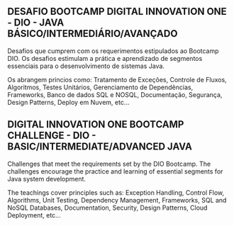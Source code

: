 ## DESAFIO BOOTCAMP DIGITAL INNOVATION ONE  - DIO - JAVA BÁSICO/INTERMEDIÁRIO/AVANÇADO

Desafios que cumprem com os requerimentos estipulados ao Bootcamp DIO. Os desafios estimulam a prática e aprendizado de segmentos essenciais para o desenvolvimento de sistemas Java. <p>Os abrangem princios como: Tratamento de Exceções, Controle de Fluxos, Algoritmos, Testes Unitários, Gerenciamento de Dependências, Frameworks, Banco de dados SQL e NOSQL, Documentação, Segurança, Design Patterns, Deploy em Nuvem, etc...
<br>

## DIGITAL INNOVATION ONE BOOTCAMP CHALLENGE - DIO - BASIC/INTERMEDIATE/ADVANCED JAVA
Challenges that meet the requirements set by the DIO Bootcamp. The challenges encourage the practice and learning of essential segments for Java system development. <p>The teachings cover principles such as: Exception Handling, Control Flow, Algorithms, Unit Testing, Dependency Management, Frameworks, SQL and NoSQL Databases, Documentation, Security, Design Patterns, Cloud Deployment, etc...
<br>

